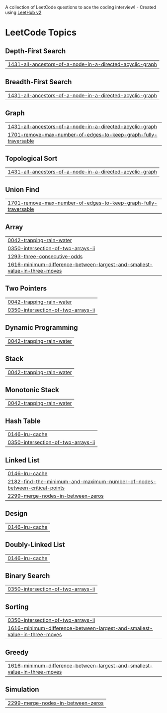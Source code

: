 A collection of LeetCode questions to ace the coding interview! - Created using [LeetHub v2](https://github.com/arunbhardwaj/LeetHub-2.0)
<!---LeetCode Topics Start-->
# LeetCode Topics
## Depth-First Search
|  |
| ------- |
| [1431-all-ancestors-of-a-node-in-a-directed-acyclic-graph](https://github.com/Trisha2411Ghosh/Codes_By_Trisha/tree/master/1431-all-ancestors-of-a-node-in-a-directed-acyclic-graph) |
## Breadth-First Search
|  |
| ------- |
| [1431-all-ancestors-of-a-node-in-a-directed-acyclic-graph](https://github.com/Trisha2411Ghosh/Codes_By_Trisha/tree/master/1431-all-ancestors-of-a-node-in-a-directed-acyclic-graph) |
## Graph
|  |
| ------- |
| [1431-all-ancestors-of-a-node-in-a-directed-acyclic-graph](https://github.com/Trisha2411Ghosh/Codes_By_Trisha/tree/master/1431-all-ancestors-of-a-node-in-a-directed-acyclic-graph) |
| [1701-remove-max-number-of-edges-to-keep-graph-fully-traversable](https://github.com/Trisha2411Ghosh/Codes_By_Trisha/tree/master/1701-remove-max-number-of-edges-to-keep-graph-fully-traversable) |
## Topological Sort
|  |
| ------- |
| [1431-all-ancestors-of-a-node-in-a-directed-acyclic-graph](https://github.com/Trisha2411Ghosh/Codes_By_Trisha/tree/master/1431-all-ancestors-of-a-node-in-a-directed-acyclic-graph) |
## Union Find
|  |
| ------- |
| [1701-remove-max-number-of-edges-to-keep-graph-fully-traversable](https://github.com/Trisha2411Ghosh/Codes_By_Trisha/tree/master/1701-remove-max-number-of-edges-to-keep-graph-fully-traversable) |
## Array
|  |
| ------- |
| [0042-trapping-rain-water](https://github.com/Trisha2411Ghosh/Codes_By_Trisha/tree/master/0042-trapping-rain-water) |
| [0350-intersection-of-two-arrays-ii](https://github.com/Trisha2411Ghosh/Codes_By_Trisha/tree/master/0350-intersection-of-two-arrays-ii) |
| [1293-three-consecutive-odds](https://github.com/Trisha2411Ghosh/Codes_By_Trisha/tree/master/1293-three-consecutive-odds) |
| [1616-minimum-difference-between-largest-and-smallest-value-in-three-moves](https://github.com/Trisha2411Ghosh/Codes_By_Trisha/tree/master/1616-minimum-difference-between-largest-and-smallest-value-in-three-moves) |
## Two Pointers
|  |
| ------- |
| [0042-trapping-rain-water](https://github.com/Trisha2411Ghosh/Codes_By_Trisha/tree/master/0042-trapping-rain-water) |
| [0350-intersection-of-two-arrays-ii](https://github.com/Trisha2411Ghosh/Codes_By_Trisha/tree/master/0350-intersection-of-two-arrays-ii) |
## Dynamic Programming
|  |
| ------- |
| [0042-trapping-rain-water](https://github.com/Trisha2411Ghosh/Codes_By_Trisha/tree/master/0042-trapping-rain-water) |
## Stack
|  |
| ------- |
| [0042-trapping-rain-water](https://github.com/Trisha2411Ghosh/Codes_By_Trisha/tree/master/0042-trapping-rain-water) |
## Monotonic Stack
|  |
| ------- |
| [0042-trapping-rain-water](https://github.com/Trisha2411Ghosh/Codes_By_Trisha/tree/master/0042-trapping-rain-water) |
## Hash Table
|  |
| ------- |
| [0146-lru-cache](https://github.com/Trisha2411Ghosh/Codes_By_Trisha/tree/master/0146-lru-cache) |
| [0350-intersection-of-two-arrays-ii](https://github.com/Trisha2411Ghosh/Codes_By_Trisha/tree/master/0350-intersection-of-two-arrays-ii) |
## Linked List
|  |
| ------- |
| [0146-lru-cache](https://github.com/Trisha2411Ghosh/Codes_By_Trisha/tree/master/0146-lru-cache) |
| [2182-find-the-minimum-and-maximum-number-of-nodes-between-critical-points](https://github.com/Trisha2411Ghosh/Codes_By_Trisha/tree/master/2182-find-the-minimum-and-maximum-number-of-nodes-between-critical-points) |
| [2299-merge-nodes-in-between-zeros](https://github.com/Trisha2411Ghosh/Codes_By_Trisha/tree/master/2299-merge-nodes-in-between-zeros) |
## Design
|  |
| ------- |
| [0146-lru-cache](https://github.com/Trisha2411Ghosh/Codes_By_Trisha/tree/master/0146-lru-cache) |
## Doubly-Linked List
|  |
| ------- |
| [0146-lru-cache](https://github.com/Trisha2411Ghosh/Codes_By_Trisha/tree/master/0146-lru-cache) |
## Binary Search
|  |
| ------- |
| [0350-intersection-of-two-arrays-ii](https://github.com/Trisha2411Ghosh/Codes_By_Trisha/tree/master/0350-intersection-of-two-arrays-ii) |
## Sorting
|  |
| ------- |
| [0350-intersection-of-two-arrays-ii](https://github.com/Trisha2411Ghosh/Codes_By_Trisha/tree/master/0350-intersection-of-two-arrays-ii) |
| [1616-minimum-difference-between-largest-and-smallest-value-in-three-moves](https://github.com/Trisha2411Ghosh/Codes_By_Trisha/tree/master/1616-minimum-difference-between-largest-and-smallest-value-in-three-moves) |
## Greedy
|  |
| ------- |
| [1616-minimum-difference-between-largest-and-smallest-value-in-three-moves](https://github.com/Trisha2411Ghosh/Codes_By_Trisha/tree/master/1616-minimum-difference-between-largest-and-smallest-value-in-three-moves) |
## Simulation
|  |
| ------- |
| [2299-merge-nodes-in-between-zeros](https://github.com/Trisha2411Ghosh/Codes_By_Trisha/tree/master/2299-merge-nodes-in-between-zeros) |
<!---LeetCode Topics End-->